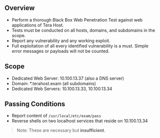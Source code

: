 ## Overview
- Perform a thorough Black Box Web Penetration Test against web applications of Tera Host.
- Tests must be conducted on all hosts, domains, and subdomains in the scope.
- Report any vulnerability and any working exploit.
- Full exploitation of all every identified vulnerability is a must. Simple error messages or payloads will not be counted.
## Scope
- Dedicated Web Server: 10.100.13.37 (also a DNS server)
- Domain: \*.terahost.exam (all subdomains)
- Dedicated Web Servers: 10.100.13.33, 10.100.13.34
## Passing Conditions
- Report content of `/usr/local/etc/exam/pass`
- Reverse shells on two localhost services that reside on 10.100.13.34
>Note: These are necessary but **insufficient**.